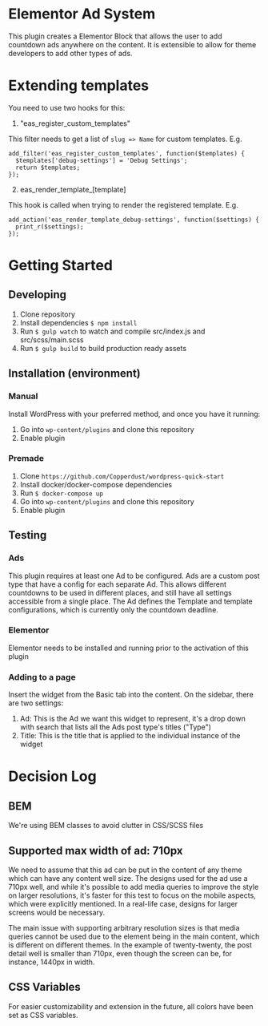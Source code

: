 # Elementor Ad System

This plugin creates a Elementor Block that allows the user to add countdown ads anywhere on the content. It is extensible to allow for theme developers to add other types of ads.

# Extending templates

You need to use two hooks for this:

1. "eas_register_custom_templates"

This filter needs to get a list of `slug => Name` for custom templates. E.g.

```
add_filter('eas_register_custom_templates', function($templates) {
  $templates['debug-settings'] = 'Debug Settings';
  return $templates;
});
```

2. eas_render_template_[template]

This hook is called when trying to render the registered template. E.g.

```
add_action('eas_render_template_debug-settings', function($settings) {
  print_r($settings);
});
```

# Getting Started

## Developing

1. Clone repository
2. Install dependencies `$ npm install`
3. Run `$ gulp watch` to watch and compile src/index.js and src/scss/main.scss
4. Run `$ gulp build` to build production ready assets

## Installation (environment)

### Manual

Install WordPress with your preferred method, and once you have it running:

1. Go into `wp-content/plugins` and clone this repository
2. Enable plugin

### Premade

1. Clone `https://github.com/Copperdust/wordpress-quick-start`
2. Install docker/docker-compose dependencies
3. Run `$ docker-compose up`
4. Go into `wp-content/plugins` and clone this repository
5. Enable plugin

## Testing

### Ads

This plugin requires at least one Ad to be configured. Ads are a custom post type that have a config for each separate Ad. This allows different countdowns to be used in different places, and still have all settings accessible from a single place. The Ad defines the Template and template configurations, which is currently only the countdown deadline.

### Elementor

Elementor needs to be installed and running prior to the activation of this plugin

### Adding to a page

Insert the widget from the Basic tab into the content. On the sidebar, there are two settings:

1. Ad: This is the Ad we want this widget to represent, it's a drop down with search that lists all the Ads post type's titles ("Type")
2. Title: This is the title that is applied to the individual instance of the widget

# Decision Log

## BEM

We're using BEM classes to avoid clutter in CSS/SCSS files

## Supported max width of ad: 710px

We need to assume that this ad can be put in the content of any theme which can have any content well size. The designs used for the ad use a 710px well, and while it's possible to add media queries to improve the style on larger resolutions, it's faster for this test to focus on the mobile aspects, which were explicitly mentioned. In a real-life case, designs for larger screens would be necessary.

The main issue with supporting arbitrary resolution sizes is that media queries cannot be used due to the element being in the main content, which is different on different themes. In the example of twenty-twenty, the post detail well is smaller than 710px, even though the screen can be, for instance, 1440px in width.

## CSS Variables

For easier customizability and extension in the future, all colors have been set as CSS variables.